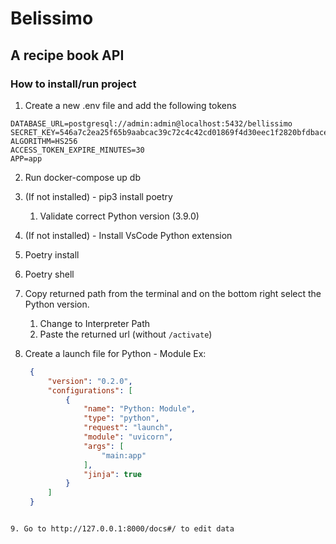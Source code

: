 # Belissimo

## A recipe book API

### How to install/run project

1. Create a new .env file and add the following tokens

```
DATABASE_URL=postgresql://admin:admin@localhost:5432/bellissimo
SECRET_KEY=546a7c2ea25f65b9aabcac39c72c4c42cd01869f4d30eec1f2820bfdbaceb796
ALGORITHM=HS256
ACCESS_TOKEN_EXPIRE_MINUTES=30
APP=app
```

2. Run docker-compose up db

3. (If not installed) - pip3 install poetry
   1. Validate correct Python version (3.9.0)

4. (If not installed) - Install VsCode Python extension

5. Poetry install 

6. Poetry shell 

7. Copy returned path from the terminal and on the bottom right select the Python version.
   1. Change to Interpreter Path
   2. Paste the returned url (without `/activate`)


8. Create a launch file for Python - Module
   Ex:
   ```json
    {
        "version": "0.2.0",
        "configurations": [
            {
                "name": "Python: Module",
                "type": "python",
                "request": "launch",
                "module": "uvicorn",
                "args": [
                    "main:app"
                ],
                "jinja": true
            }
        ]
    }
```

9. Go to http://127.0.0.1:8000/docs#/ to edit data
